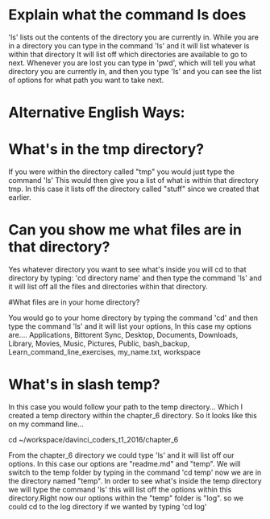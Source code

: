 # Explain what the command ls does 
'ls' lists out the contents of the directory you are currently in. While you are in a 
 directory you can type in the command 'ls' and it will list whatever is within that directory
 It will list off which directories are available to go to next.  Whenever you are lost
 you can type in 'pwd', which will tell you what directory you are currently in, and then
 you type 'ls' and you can see the list of options for what path you want to take next.
 

# Alternative English Ways:

# What's in the tmp directory?

If you were within the directory called "tmp"  you would just type the command 'ls'
This would then give you a list of what is within that directory tmp. In this case
it lists off the directory called "stuff" since we created that earlier. 


# Can you show me what files are in that directory?

Yes whatever directory you want to see what's inside you will cd to that directory by typing:
 'cd directory name'
and then type the  command 'ls'
 and it will list off all the files and directories within that directory.


#What files are in your home directory?

You would go to your home directory by typing the command
  'cd'
 and then type the command 
 'ls' 
and it will list your options, In this case my options are.... 
Applications, Bittorent Sync, Desktop, Documents,
Downloads, Library, Movies, Music, Pictures, Public, bash_backup,
Learn_command_line_exercises, my_name.txt, workspace

# What's in slash temp?
 
In this case you would follow your path to the temp directory...
Which I created a temp directory within the chapter_6 directory. So it looks like 
this on my command line...

cd ~/workspace/davinci_coders_t1_2016/chapter_6
 
From the chapter_6 directory we could type
 'ls' and it will list off our options. In this case our
options are "readme.md" and "temp". We will switch to the temp folder by typing in the command 
'cd temp'
now we are in the directory named "temp".  In order to see what's inside the temp directory 
we will type the command
 'ls'
this will list off the options within this directory.Right now our options within 
the "temp" folder is "log".
so we could cd to the log directory if we wanted by typing
'cd log'


